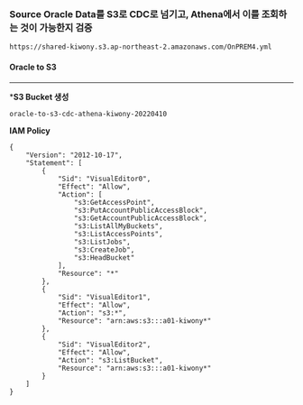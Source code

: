### Source Oracle Data를 S3로 CDC로 넘기고, Athena에서 이를 조회하는 것이 가능한지 검증

```
https://shared-kiwony.s3.ap-northeast-2.amazonaws.com/OnPREM4.yml
```



#### Oracle to S3

---

***S3 Bucket 생성**

`oracle-to-s3-cdc-athena-kiwony-20220410`





**IAM Policy**

```
{
    "Version": "2012-10-17",
    "Statement": [
        {
            "Sid": "VisualEditor0",
            "Effect": "Allow",
            "Action": [
                "s3:GetAccessPoint",
                "s3:PutAccountPublicAccessBlock",
                "s3:GetAccountPublicAccessBlock",
                "s3:ListAllMyBuckets",
                "s3:ListAccessPoints",
                "s3:ListJobs",
                "s3:CreateJob",
                "s3:HeadBucket"
            ],
            "Resource": "*"
        },
        {
            "Sid": "VisualEditor1",
            "Effect": "Allow",
            "Action": "s3:*",
            "Resource": "arn:aws:s3:::a01-kiwony*"
        },
        {
            "Sid": "VisualEditor2",
            "Effect": "Allow",
            "Action": "s3:ListBucket",
            "Resource": "arn:aws:s3:::a01-kiwony*"
        }
    ]
}
```

